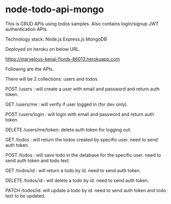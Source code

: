 # node-todo-api-mongo
 
 This is CRUD APIs using todos samples. Also contains login/signup JWT authentication APIs.
 
 Technology stack:
 Node.js
 Express.js
 MongoDB
 
 Deployed on heroku on below URL.
 
 https://marvelous-kenai-fjords-86013.herokuapp.com

 Following are the APIs.
 
 There will be 2 collections: users and todos

 POST /users : will create a user with email and password and return auth token.
 
 GET /users/me : will verify if user logged in (for dev only).
 
 POST /users/login : will login with email and password and return auth token.
 
 DELETE /users/me/token: delete auth token for logging out.

GET /todos : will return the todos created by specific user. need to send auth token.

POST /todos : will save todo in the database for the specific user. need to send auth token and todo text.

GET /todos/id : will return a todo by id. need to send auth token.

DELETE /todos/id : will delete a todo by id. need to send auth token.

PATCH /todos/id: will update a todo by id. need to send auth token and todo text to be updated.
